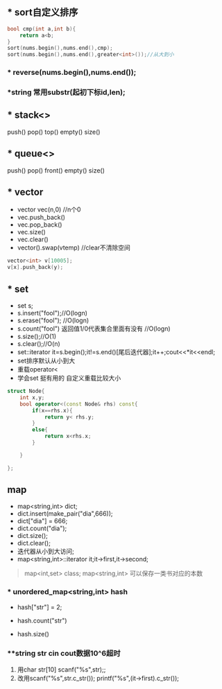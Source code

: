## * sort自定义排序
```cpp
bool cmp(int a,int b){
    return a<b;
}
sort(nums.begin(),nums.end(),cmp);
sort(nums.begin(),nums.end(),greater<int>());//从大到小
```


### * reverse(nums.begin(),nums.end());

### *string 常用substr(起初下标id,len);



## * stack<> 

push() pop() top() empty() size()

## * queue<> 
push() pop() front() empty() size()
## * vector
* vector<int> vec(n,0) //n个0 
* vec.push_back()
* vec.pop_back()
* vec.size()
* vec.clear()
* vector<int>().swap(vtemp) //clear不清除空间
```cpp
vector<int> v[10005];
v[x].push_back(y);
```

## * set
* set<string> s;
* s.insert("fool");//O(logn)
* s.erase("fool"); //O(logn)
* s.count("fool") 返回值1/0代表集合里面有没有 //O(logn)
* s.size();//O(1)
* s.clear();//O(n)
* set<string>::iterator it=s.begin();it!=s.end()[尾后迭代器];it++;cout<<*it<<endl;
* set排序默认从小到大
* 重载operator<
* 学会set<people> 挺有用的 自定义重载比较大小
```cpp
struct Node{
	int x,y;
	bool operator<(const Node& rhs) const{
		if(x==rhs.x){
			return y< rhs.y;
		}
		else{
			return x<rhs.x;
		}

	}
	
};
```
## map
* map<string,int> dict;
* dict.insert(make_pair("dia",666));
* dict["dia"] = 666;
* dict.count("dia");
* dict.size();
* dict.clear();
* 迭代器从小到大访问;
* map<string,int>::iterator it;it->first,it->second;

> map<int,set<string>> class;
> map<string,int> 可以保存一类书对应的本数



### * unordered_map<string,int> hash

* hash["str"] = 2;

* hash.count("str")

* hash.size()


### **string str cin cout数据10^6超时
1. 用char str[10] scanf("%s",str);;
2. 改用scanf("%s",str.c_str()); printf("%s",(it->first).c_str());

